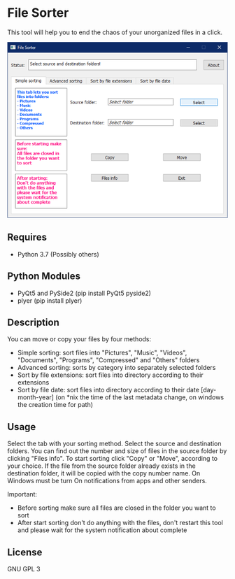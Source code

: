 File Sorter
==============

This tool will help you to end the chaos of your unorganized files in a click.

![file sorter](./images/file-sorter.png)

Requires
-------------

 * Python 3.7 (Possibly others)
 
Python Modules
--------------
 
 * PyQt5 and PySide2 (pip install PyQt5 pyside2)
 * plyer (pip install plyer)

Description
--------------

You can move or copy your files by four methods:
 * Simple sorting: sort files into "Pictures", "Music", "Videos", "Documents", "Programs", "Compressed" and "Others" folders
 * Advanced sorting: sorts by category into separately selected folders
 * Sort by file extensions: sort files into directory according to their extensions
 * Sort by file date: sort files into directory according to their date [day-month-year] (on *nix the time of the last metadata change, on windows the creation time for path)

Usage
--------------

Select the tab with your sorting method.
Select the source and destination folders.
You can find out the number and size of files in the source folder by clicking "Files info".
To start sorting click "Copy" or "Move", according to your choice.
If the file from the source folder already exists in the destination folder, it will be copied with the copy number name.
On Windows must be turn On notifications from apps and other senders.

Important:
 * Before sorting  make sure all files are closed in the folder you want to sort
 * After start sorting don't do anything with the files, don't restart this tool and please wait for the system notification about complete

License
----------------
GNU GPL 3
